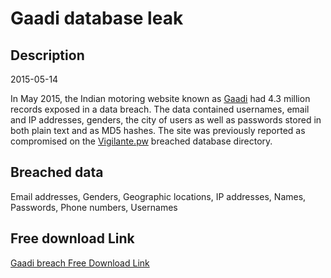 # Gaadi database leak

## Description

2015-05-14

In May 2015, the Indian motoring website known as <a href="https://www.gaadi.com/" target="_blank" rel="noopener">Gaadi</a> had 4.3 million records exposed in a data breach. The data contained usernames, email and IP addresses, genders, the city of users as well as passwords stored in both plain text and as MD5 hashes. The site was previously reported as compromised on the <a href="https://vigilante.pw/" target="_blank" rel="noopener">Vigilante.pw</a> breached database directory.

## Breached data

Email addresses, Genders, Geographic locations, IP addresses, Names, Passwords, Phone numbers, Usernames

## Free download Link

[Gaadi breach Free Download Link](https://tinyurl.com/2b2k277t)